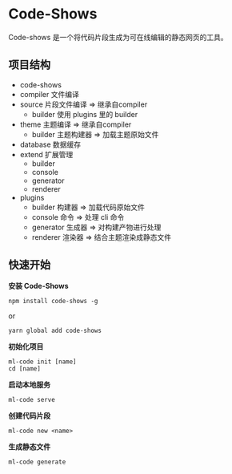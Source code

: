 # Code-Shows
Code-shows 是一个将代码片段生成为可在线编辑的静态网页的工具。

## 项目结构
- code-shows        
- compiler      文件编译
- source        片段文件编译 => 继承自compiler
    - builder   使用 plugins 里的 builder
- theme         主题编译 =>  继承自compiler
    - builder   主题构建器 => 加载主题原始文件
- database      数据缓存
- extend        扩展管理
    - builder   
    - console   
    - generator 
    - renderer  
- plugins       
    - builder   构建器 => 加载代码原始文件
    - console   命令   => 处理 cli 命令 
    - generator 生成器 => 对构建产物进行处理
    - renderer  渲染器 => 结合主题渲染成静态文件

## 快速开始

**安装 Code-Shows**
```
npm install code-shows -g
```
or
```
yarn global add code-shows
```

**初始化项目**
```
ml-code init [name]
cd [name]
```

**启动本地服务**
```
ml-code serve
```

**创建代码片段**
```
ml-code new <name>
```

**生成静态文件**
```
ml-code generate
```